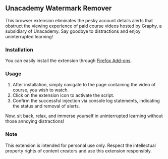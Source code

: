 ## Unacademy Watermark Remover

This browser extension eliminates the pesky account details alerts that obstruct the viewing experience of paid course videos hosted by Graphy, a subsidiary of Unacademy. Say goodbye to distractions and enjoy uninterrupted learning!

### Installation

You can easily install the extension through [Firefox Add-ons](https://addons.mozilla.org/en-US/firefox/addon/unacademy-watermark-remover/). 

### Usage

1. After installation, simply navigate to the page containing the video of course, you wish to watch.
2. Click on the extension icon to activate the script.
3. Confirm the successful injection via console log statements, indicating the status and removal of alerts.

Now, sit back, relax, and immerse yourself in uninterrupted learning without those annoying distractions!

### Note

This extension is intended for personal use only. Respect the intellectual property rights of content creators and use this extension responsibly.
